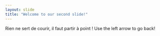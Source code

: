 ```yaml
---
layout: slide
title: "Welcome to our second slide!"
---
```

Rien ne sert de courir, il faut partir à point !
Use the left arrow to go back!

